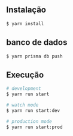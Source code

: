 ## Instalação

```bash
$ yarn install
```

## banco de dados

```bash
$ yarn prisma db push
```

## Execução

```bash
# development
$ yarn run start

# watch mode
$ yarn run start:dev

# production mode
$ yarn run start:prod
```
